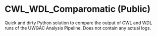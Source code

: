 # CWL_WDL_Comparomatic (Public)
Quick and dirty Python solution to compare the output of CWL and WDL runs of the UWGAC Analysis Pipeline. Does not contain any actual logs.
